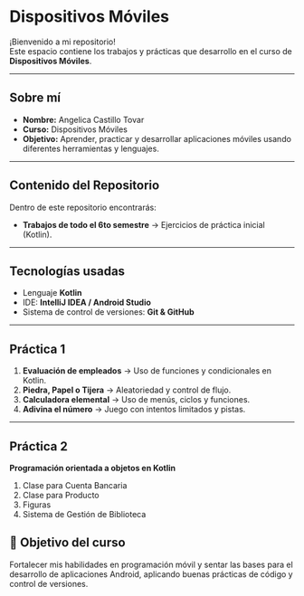 # Dispositivos Móviles  

¡Bienvenido a mi repositorio!  
Este espacio contiene los trabajos y prácticas que desarrollo en el curso de **Dispositivos Móviles**.  

---

## Sobre mí  
- **Nombre:** Angelica Castillo Tovar  
- **Curso:** Dispositivos Móviles  
- **Objetivo:** Aprender, practicar y desarrollar aplicaciones móviles usando diferentes herramientas y lenguajes.  

---

## Contenido del Repositorio  
Dentro de este repositorio encontrarás:  

- **Trabajos de todo el 6to semestre** → Ejercicios de práctica inicial (Kotlin).  

---

## Tecnologías usadas  
- Lenguaje **Kotlin**
- IDE: **IntelliJ IDEA / Android Studio**  
- Sistema de control de versiones: **Git & GitHub**  

---

## Práctica 1
1. **Evaluación de empleados** → Uso de funciones y condicionales en Kotlin.  
2. **Piedra, Papel o Tijera** → Aleatoriedad y control de flujo.  
3. **Calculadora elemental** → Uso de menús, ciclos y funciones.  
4. **Adivina el número** → Juego con intentos limitados y pistas.

---
## Práctica 2
**Programación orientada a objetos en Kotlin**
1. Clase para Cuenta Bancaria
2. Clase para Producto
3. Figuras
4.  Sistema de Gestión de Biblioteca

## 🌟 Objetivo del curso  
Fortalecer mis habilidades en programación móvil y sentar las bases para el desarrollo de aplicaciones Android, aplicando buenas prácticas de código y control de versiones.  

